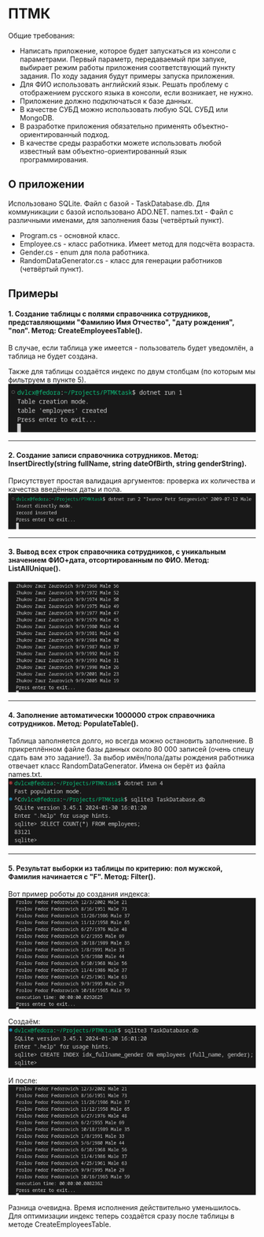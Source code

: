 
# ПТМК

Общие требования:
- Написать приложение, которое будет запускаться из консоли с параметрами. Первый параметр, передаваемый при запуке, выбирает режим работы приложения соответствующий пункту задания. По ходу задания будут примеры запуска приложения.
- Для ФИО использовать английский язык. Решать проблему с отображением русского языка в консоли, если возникает, не нужно.
- Приложение должно подключаться к базе данных.
- В качестве СУБД можно использовать любую SQL СУБД или MongoDB.
- В разработке приложения обязательно применять объектно-ориентированный подход.
- В качестве среды разработки можете использовать любой известный вам объектно-ориентированный язык программирования.

## О приложении
Использовано SQLite. Файл с базой - TaskDatabase.db.
Для коммуникации с базой использовано ADO.NET.
names.txt - Файл с различными именами, для заполнения базы (четвёртый пункт).

- Program.cs - основной класс.
- Employee.cs - класс работника. Имеет метод для подсчёта возраста.
- Gender.cs - enum для пола работника.
- RandomDataGenerator.cs - класс для генерации работников (четвёртый пункт).

## Примеры

#### 1. Создание таблицы с полями справочника сотрудников, представляющими "Фамилию Имя Отчество", "дату рождения", "пол". Метод: CreateEmployeesTable().

В случае, если таблица уже имеется - пользователь будет уведомлён, а таблица не будет создана.

Также для таблицы создаётся индекс по двум столбцам (по которым мы фильтруем в пункте 5).
![App Screenshot](https://github.com/dvlcx/PTMKtask/blob/master/readme/1.png)
___
#### 2. Создание записи справочника сотрудников. Метод: InsertDirectly(string fullName, string dateOfBirth, string genderString).

Присутствует простая валидация аргументов: проверка их количества и качества введённых даты и пола.
![App Screenshot](https://github.com/dvlcx/PTMKtask/blob/master/readme/2.png)
___
#### 3. Вывод всех строк справочника сотрудников, с уникальным значением ФИО+дата, отсортированным по ФИО. Метод: ListAllUnique().
![App Screenshot](https://github.com/dvlcx/PTMKtask/blob/master/readme/3.png)

___
#### 4. Заполнение автоматически 1000000 строк справочника сотрудников. Метод: PopulateTable().
Таблица заполняется долго, но всегда можно остановить заполнение. В прикреплённом файле базы данных около 80 000 записей (очень спешу сдать вам это задание!). За выбор имён/пола/даты рождения работника отвечает класс RandomDataGenerator. Имена он берёт из файла names.txt.
![App Screenshot](https://github.com/dvlcx/PTMKtask/blob/master/readme/4.png)

___
#### 5.  Результат выборки из таблицы по критерию: пол мужской, Фамилия начинается с "F".  Метод: Filter().
Вот пример роботы до создания индекса:
![App Screenshot](https://github.com/dvlcx/PTMKtask/blob/master/readme/5.1.png)

Создаём:
![App Screenshot](https://github.com/dvlcx/PTMKtask/blob/master/readme/5.2.png)

И после: 
![App Screenshot](https://github.com/dvlcx/PTMKtask/blob/master/readme/5.3.png)

Разница очевидна. Время исполнения действительно уменьшилось. Для оптимизации индекс теперь создаётся сразу после таблицы в методе CreateEmployeesTable.

